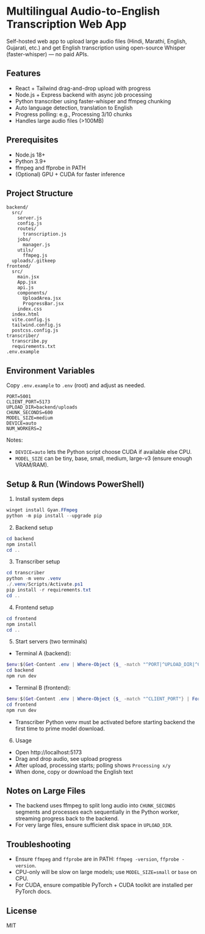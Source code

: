 # Multilingual Audio-to-English Transcription Web App

Self-hosted web app to upload large audio files (Hindi, Marathi, English, Gujarati, etc.) and get English transcription using open-source Whisper (faster-whisper) — no paid APIs.

## Features
- React + Tailwind drag-and-drop upload with progress
- Node.js + Express backend with async job processing
- Python transcriber using faster-whisper and ffmpeg chunking
- Auto language detection, translation to English
- Progress polling: e.g., Processing 3/10 chunks
- Handles large audio files (>100MB)

## Prerequisites
- Node.js 18+
- Python 3.9+
- ffmpeg and ffprobe in PATH
- (Optional) GPU + CUDA for faster inference

## Project Structure

```
backend/
  src/
    server.js
    config.js
    routes/
      transcription.js
    jobs/
      manager.js
    utils/
      ffmpeg.js
  uploads/.gitkeep
frontend/
  src/
    main.jsx
    App.jsx
    api.js
    components/
      UploadArea.jsx
      ProgressBar.jsx
    index.css
  index.html
  vite.config.js
  tailwind.config.js
  postcss.config.js
transcriber/
  transcribe.py
  requirements.txt
.env.example
```

## Environment Variables
Copy `.env.example` to `.env` (root) and adjust as needed.

```
PORT=5001
CLIENT_PORT=5173
UPLOAD_DIR=backend/uploads
CHUNK_SECONDS=600
MODEL_SIZE=medium
DEVICE=auto
NUM_WORKERS=2
```

Notes:
- `DEVICE=auto` lets the Python script choose CUDA if available else CPU.
- `MODEL_SIZE` can be tiny, base, small, medium, large-v3 (ensure enough VRAM/RAM).

## Setup & Run (Windows PowerShell)

1) Install system deps

```powershell
winget install Gyan.FFmpeg
python -m pip install --upgrade pip
```

2) Backend setup

```powershell
cd backend
npm install
cd ..
```

3) Transcriber setup

```powershell
cd transcriber
python -m venv .venv
./.venv/Scripts/Activate.ps1
pip install -r requirements.txt
cd ..
```

4) Frontend setup

```powershell
cd frontend
npm install
cd ..
```

5) Start servers (two terminals)

- Terminal A (backend):
```powershell
$env:$(Get-Content .env | Where-Object {$_ -match "^PORT|^UPLOAD_DIR|^CHUNK_SECONDS|^NUM_WORKERS"} | ForEach-Object {$_ -replace "=","='"} | ForEach-Object {$_ + "'"}) > $null
cd backend
npm run dev
```

- Terminal B (frontend):
```powershell
$env:$(Get-Content .env | Where-Object {$_ -match "^CLIENT_PORT"} | ForEach-Object {$_ -replace "=","='"} | ForEach-Object {$_ + "'"}) > $null
cd frontend
npm run dev
```

- Transcriber Python venv must be activated before starting backend the first time to prime model download.

6) Usage
- Open http://localhost:5173
- Drag and drop audio, see upload progress
- After upload, processing starts; polling shows `Processing x/y`
- When done, copy or download the English text

## Notes on Large Files
- The backend uses ffmpeg to split long audio into `CHUNK_SECONDS` segments and processes each sequentially in the Python worker, streaming progress back to the backend.
- For very large files, ensure sufficient disk space in `UPLOAD_DIR`.

## Troubleshooting
- Ensure `ffmpeg` and `ffprobe` are in PATH: `ffmpeg -version`, `ffprobe -version`.
- CPU-only will be slow on large models; use `MODEL_SIZE=small` or `base` on CPU.
- For CUDA, ensure compatible PyTorch + CUDA toolkit are installed per PyTorch docs.

## License
MIT


